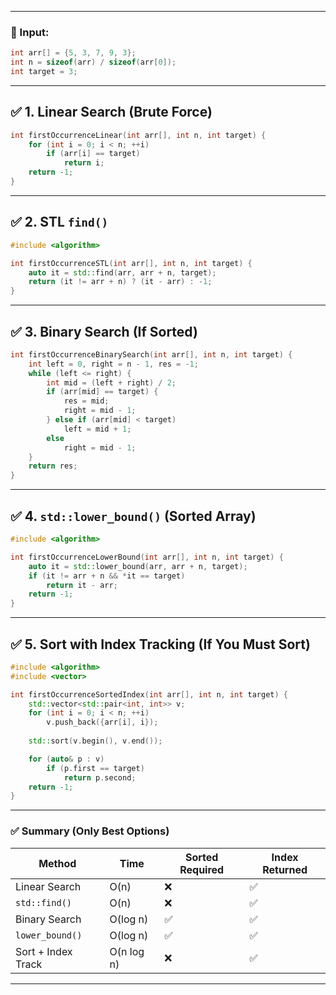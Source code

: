 
---

### 🔢 Input:

```cpp
int arr[] = {5, 3, 7, 9, 3};
int n = sizeof(arr) / sizeof(arr[0]);
int target = 3;
```

---

## ✅ 1. Linear Search (Brute Force)

```cpp
int firstOccurrenceLinear(int arr[], int n, int target) {
    for (int i = 0; i < n; ++i)
        if (arr[i] == target)
            return i;
    return -1;
}
```

---

## ✅ 2. STL `find()`

```cpp
#include <algorithm>

int firstOccurrenceSTL(int arr[], int n, int target) {
    auto it = std::find(arr, arr + n, target);
    return (it != arr + n) ? (it - arr) : -1;
}
```

---

## ✅ 3. Binary Search (If Sorted)

```cpp
int firstOccurrenceBinarySearch(int arr[], int n, int target) {
    int left = 0, right = n - 1, res = -1;
    while (left <= right) {
        int mid = (left + right) / 2;
        if (arr[mid] == target) {
            res = mid;
            right = mid - 1;
        } else if (arr[mid] < target)
            left = mid + 1;
        else
            right = mid - 1;
    }
    return res;
}
```

---

## ✅ 4. `std::lower_bound()` (Sorted Array)

```cpp
#include <algorithm>

int firstOccurrenceLowerBound(int arr[], int n, int target) {
    auto it = std::lower_bound(arr, arr + n, target);
    if (it != arr + n && *it == target)
        return it - arr;
    return -1;
}
```

---

## ✅ 5. Sort with Index Tracking (If You Must Sort)

```cpp
#include <algorithm>
#include <vector>

int firstOccurrenceSortedIndex(int arr[], int n, int target) {
    std::vector<std::pair<int, int>> v;
    for (int i = 0; i < n; ++i)
        v.push_back({arr[i], i});
    
    std::sort(v.begin(), v.end());

    for (auto& p : v)
        if (p.first == target)
            return p.second;
    return -1;
}
```

---

### ✅ Summary (Only Best Options)

| Method             | Time       | Sorted Required | Index Returned |
| ------------------ | ---------- | --------------- | -------------- |
| Linear Search      | O(n)       | ❌               | ✅              |
| `std::find()`      | O(n)       | ❌               | ✅              |
| Binary Search      | O(log n)   | ✅               | ✅              |
| `lower_bound()`    | O(log n)   | ✅               | ✅              |
| Sort + Index Track | O(n log n) | ❌               | ✅              |

---

